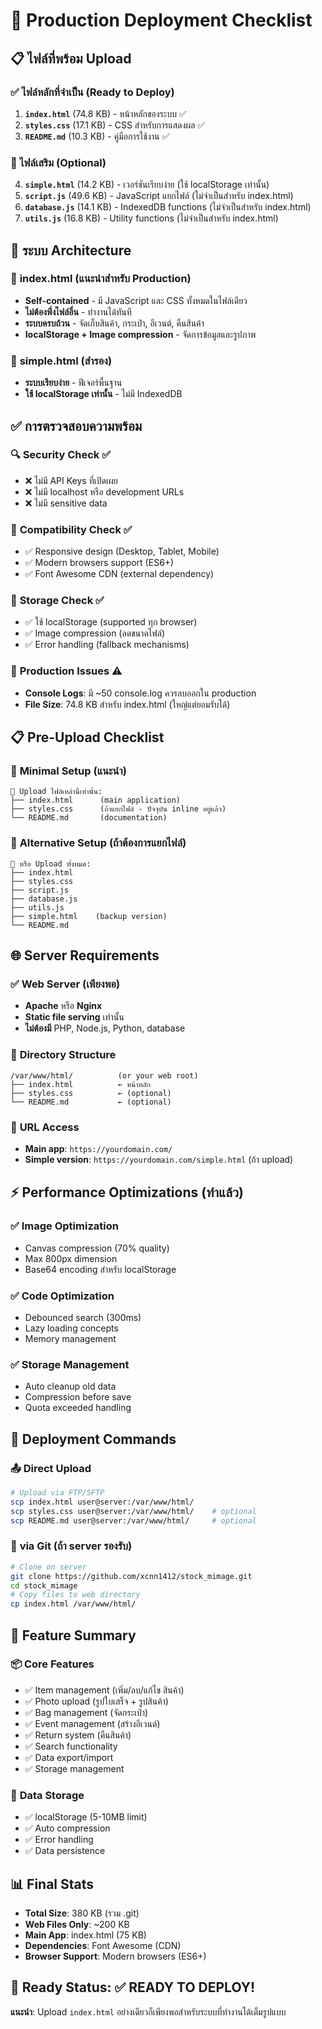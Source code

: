 # 🚀 Production Deployment Checklist

## 📋 ไฟล์ที่พร้อม Upload

### ✅ ไฟล์หลักที่จำเป็น (Ready to Deploy)
1. **`index.html`** (74.8 KB) - หน้าหลักของระบบ ✅
2. **`styles.css`** (17.1 KB) - CSS สำหรับการแสดงผล ✅
3. **`README.md`** (10.3 KB) - คู่มือการใช้งาน ✅

### 🎯 ไฟล์เสริม (Optional)
4. **`simple.html`** (14.2 KB) - เวอร์ชันเรียบง่าย (ใช้ localStorage เท่านั้น)
5. **`script.js`** (49.6 KB) - JavaScript แยกไฟล์ (ไม่จำเป็นสำหรับ index.html)
6. **`database.js`** (14.1 KB) - IndexedDB functions (ไม่จำเป็นสำหรับ index.html)
7. **`utils.js`** (16.8 KB) - Utility functions (ไม่จำเป็นสำหรับ index.html)

## 🎪 ระบบ Architecture

### 📄 **index.html** (แนะนำสำหรับ Production)
- **Self-contained** - มี JavaScript และ CSS ทั้งหมดในไฟล์เดียว
- **ไม่ต้องพึ่งไฟล์อื่น** - ทำงานได้ทันที
- **ระบบครบถ้วน** - จัดเก็บสินค้า, กระเป๋า, อีเวนต์, คืนสินค้า
- **localStorage + Image compression** - จัดการข้อมูลและรูปภาพ

### 📄 **simple.html** (สำรอง)
- **ระบบเรียบง่าย** - ฟีเจอร์พื้นฐาน
- **ใช้ localStorage เท่านั้น** - ไม่มี IndexedDB

## ✅ การตรวจสอบความพร้อม

### 🔍 **Security Check** ✅
- ❌ ไม่มี API Keys ที่เปิดเผย
- ❌ ไม่มี localhost หรือ development URLs
- ❌ ไม่มี sensitive data

### 📱 **Compatibility Check** ✅
- ✅ Responsive design (Desktop, Tablet, Mobile)
- ✅ Modern browsers support (ES6+)
- ✅ Font Awesome CDN (external dependency)

### 💾 **Storage Check** ✅
- ✅ ใช้ localStorage (supported ทุก browser)
- ✅ Image compression (ลดขนาดไฟล์)
- ✅ Error handling (fallback mechanisms)

### 🚧 **Production Issues** ⚠️
- **Console Logs**: มี ~50 console.log ควรลบออกใน production
- **File Size**: 74.8 KB สำหรับ index.html (ใหญ่แต่ยอมรับได้)

## 📋 Pre-Upload Checklist

### 🔧 **Minimal Setup** (แนะนำ)
```
📁 Upload ไฟล์เหล่านี้เท่านั้น:
├── index.html      (main application)
├── styles.css      (ถ้าแยกไฟล์ - ปัจจุบัน inline อยู่แล้ว)
└── README.md       (documentation)
```

### 🎯 **Alternative Setup** (ถ้าต้องการแยกไฟล์)
```
📁 หรือ Upload ทั้งหมด:
├── index.html
├── styles.css
├── script.js
├── database.js
├── utils.js
├── simple.html    (backup version)
└── README.md
```

## 🌐 Server Requirements

### ✅ **Web Server** (เพียงพอ)
- **Apache** หรือ **Nginx**
- **Static file serving** เท่านั้น
- **ไม่ต้องมี** PHP, Node.js, Python, database

### 📂 **Directory Structure**
```
/var/www/html/          (or your web root)
├── index.html          ← หน้าหลัก
├── styles.css          ← (optional)
└── README.md           ← (optional)
```

### 🔗 **URL Access**
- **Main app**: `https://yourdomain.com/`
- **Simple version**: `https://yourdomain.com/simple.html` (ถ้า upload)

## ⚡ Performance Optimizations (ทำแล้ว)

### ✅ **Image Optimization**
- Canvas compression (70% quality)
- Max 800px dimension
- Base64 encoding สำหรับ localStorage

### ✅ **Code Optimization**
- Debounced search (300ms)
- Lazy loading concepts
- Memory management

### ✅ **Storage Management**
- Auto cleanup old data
- Compression before save
- Quota exceeded handling

## 🚀 Deployment Commands

### 📤 **Direct Upload**
```bash
# Upload via FTP/SFTP
scp index.html user@server:/var/www/html/
scp styles.css user@server:/var/www/html/    # optional
scp README.md user@server:/var/www/html/     # optional
```

### 🎯 **via Git** (ถ้า server รองรับ)
```bash
# Clone on server
git clone https://github.com/xcnn1412/stock_mimage.git
cd stock_mimage
# Copy files to web directory
cp index.html /var/www/html/
```

## 🎪 Feature Summary

### 📦 **Core Features**
- ✅ Item management (เพิ่ม/ลบ/แก้ไข สินค้า)
- ✅ Photo upload (รูปใบเสร็จ + รูปสินค้า)
- ✅ Bag management (จัดกระเป๋า)
- ✅ Event management (สร้างอีเวนต์)
- ✅ Return system (คืนสินค้า)
- ✅ Search functionality
- ✅ Data export/import
- ✅ Storage management

### 💾 **Data Storage**
- ✅ localStorage (5-10MB limit)
- ✅ Auto compression
- ✅ Error handling
- ✅ Data persistence

## 📊 Final Stats

- **Total Size**: 380 KB (รวม .git)
- **Web Files Only**: ~200 KB
- **Main App**: index.html (75 KB)
- **Dependencies**: Font Awesome (CDN)
- **Browser Support**: Modern browsers (ES6+)

## 🎉 Ready Status: ✅ READY TO DEPLOY!

**แนะนำ**: Upload `index.html` อย่างเดียวก็เพียงพอสำหรับระบบที่ทำงานได้เต็มรูปแบบ 